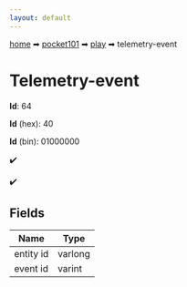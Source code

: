 ```yaml
---
layout: default
---
```


[home](/) ➡ [pocket101](/protocol/pocket101) ➡ [play](/protocol/pocket101/play) ➡ telemetry-event

# Telemetry-event

**Id**: 64

**Id** (hex): 40

**Id** (bin): 01000000

✔️

✔️

## Fields

Name | Type
---|---
entity id | varlong
event id | varint

